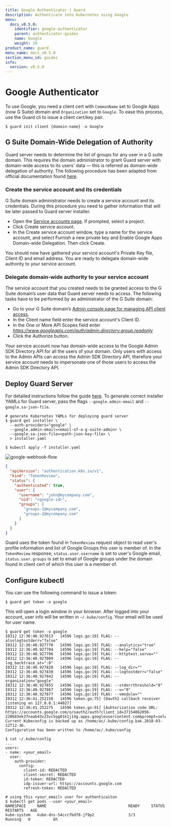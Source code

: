 ```yaml
---
title: Google Authenticator | Guard
description: Authenticate into Kubernetes using Google
menu:
  docs_v0.5.0:
    identifier: google-authenticator
    parent: authenticator-guides
    name: Google
    weight: 20
product_name: guard
menu_name: docs_v0.5.0
section_menu_id: guides
info:
  version: v0.5.0
---
```


# Google Authenticator
To use Google, you need a client cert with `CommonName` set to Google Apps (now G Suite) domain and `Organization` set to `Google`. To ease this process, use the Guard cli to issue a client cert/key pair.

```console
$ guard init client {domain-name} -o Google
```

## G Suite Domain-Wide Delegation of Authority
Guard server needs to determine the list of groups for any user in a G suite domain. This requires the domain administrator to grant Guard server with domain-wide access to its users' data — this is referred as domain-wide delegation of authority. The following procedure has been adapted from official documentation found [here](https://developers.google.com/admin-sdk/directory/v1/guides/delegation).

### Create the service account and its credentials
G Suite domain administrator needs to create a service account and its credentials. During this procedure you need to gather information that will be later passed to Guard server installer.

- Open the [Service accounts page](https://console.developers.google.com/permissions/serviceaccounts). If prompted, select a project.
- Click Create service account.
- In the Create service account window, type a name for the service account, and select Furnish a new private key and Enable Google Apps Domain-wide Delegation. Then click Create.

You should now have gathered your service account's Private Key file, Client ID and email address. You are ready to delegate domain-wide authority to your service account.

### Delegate domain-wide authority to your service account
The service account that you created needs to be granted access to the G Suite domain’s user data that Guard server needs to access. The following tasks have to be performed by an administrator of the G Suite domain:

- Go to your G Suite domain’s [Admin console page for managing API client access](https://admin.google.com/ManageOauthClients).
- In the Client name field enter the service account's Client ID.
- In the One or More API Scopes field enter _https://www.googleapis.com/auth/admin.directory.group.readonly_
- Click the Authorize button.

Your service account now has domain-wide access to the Google Admin SDK Directory API for all the users of your domain. Only users with access to the Admin APIs can access the Admin SDK Directory API, therefore your service account needs to impersonate one of those users to access the Admin SDK Directory API.

## Deploy Guard Server
For detailed instructions follow the guide [here](/docs/v0.5.0/setup/install). To generate correct installer YAMLs for Guard server, pass the flags `--google.admin-email` and `--google.sa-json-file`.

```console
# generate Kubernetes YAMLs for deploying guard server
$ guard get installer \
  --auth-providers="google" \
  --google.admin-email=<email-of-a-g-suite-admin> \
  --google.sa-json-file=<path-json-key-file> \
  > installer.yaml

$ kubectl apply -f installer.yaml
```

![google-webhook-flow](/docs/v0.5.0/images/google-webhook-flow.png)
```json
{
  "apiVersion": "authentication.k8s.io/v1",
  "kind": "TokenReview",
  "status": {
    "authenticated": true,
    "user": {
      "username": "john@mycompany.com",
      "uid": "<google-id>",
      "groups": [
        "groups-1@mycompany.com",
        "groups-2@mycompany.com"
      ]
    }
  }
}
```
Guard uses the token found in `TokenReview` request object to read user's profile information and list of Google Groups this user is member of. In the `TokenReview` response, `status.user.username` is set to user's Google email, `status.user.groups` is set to email of Google groups under the domain found in client cert of which this user is a member of.

## Configure kubectl

You can use the following command to issue a token:
```
$ guard get token -o google
```

This will open a login window in your browser. After logged into your account, user info will be written in `~/.kube/config`. Your email will be used for user name.
```
$ guard get token -o google
I0312 12:36:40.927613   14596 logs.go:19] FLAG: --alsologtostderr="false"
I0312 12:36:40.927770   14596 logs.go:19] FLAG: --analytics="true"
I0312 12:36:40.927784   14596 logs.go:19] FLAG: --help="false"
I0312 12:36:40.927796   14596 logs.go:19] FLAG: --httptest.serve=""
I0312 12:36:40.927809   14596 logs.go:19] FLAG: --log_backtrace_at=":0"
I0312 12:36:40.927820   14596 logs.go:19] FLAG: --log_dir=""
I0312 12:36:40.927830   14596 logs.go:19] FLAG: --logtostderr="false"
I0312 12:36:40.927842   14596 logs.go:19] FLAG: --organization="google"
I0312 12:36:40.927855   14596 logs.go:19] FLAG: --stderrthreshold="0"
I0312 12:36:40.927867   14596 logs.go:19] FLAG: --v="0"
I0312 12:36:40.927877   14596 logs.go:19] FLAG: --vmodule=""
I0312 12:36:41.252150   14596 token.go:75] [Oauth2 callback receiver listening on 127.0.0.1:44027]
I0312 12:36:41.252275   14596 token.go:91] [Auhtorization code URL: https://accounts.google.com/o/oauth2/auth?client_id=37154062056-220683ek37naab43v23vc5qg01k1j14g.apps.googleusercontent.com&prompt=select_account&redirect_uri=http%3A%2F%2F127.0.0.1%3A44027&response_type=code&scope=openid+profile+email&state=%2F]
Current Kubeconfig is backed up as /home/ac/.kube/config.bak.2018-03-12T12-36.
Configuration has been written to /home/ac/.kube/config

$ cat ~/.kube/config
...
users:
- name: <your_email>
  user:
    auth-provider:
      config:
        client-id: REDACTED
        client-secret: REDACTED
        id-token: REDACTED
        idp-issuer-url: https://accounts.google.com
        refresh-token: REDACTED

# using this <your_email> user for authenticaiton
$ kubectl get pods --user <your_email>
NAMESPACE     NAME                                    READY     STATUS    RESTARTS   AGE
kube-system   kube-dns-54cccfbdf8-jf9p2               3/3       Running   0          6h
```

